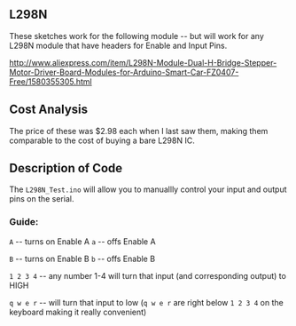 ## L298N

These sketches work for the following module -- but will work for any L298N module that have headers for Enable and Input Pins.

http://www.aliexpress.com/item/L298N-Module-Dual-H-Bridge-Stepper-Motor-Driver-Board-Modules-for-Arduino-Smart-Car-FZ0407-Free/1580355305.html


## Cost Analysis

The price of these was $2.98 each when I last saw them, making them comparable to the cost of buying a bare L298N IC.

## Description of Code

The `L298N_Test.ino` will allow you to manuallly control your input and output pins on the serial.

### Guide:

`A` -- turns on Enable A
`a` -- offs Enable A

`B` -- turns on Enable B
`b` -- offs Enable B

`1 2 3 4` --  any number 1-4 will turn that input (and corresponding output) to HIGH

`q w e r` --  will turn that input to low (`q w e r` are right below `1 2 3 4` on the keyboard making it really convenient)


